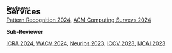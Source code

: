 <h2 id="services" style="margin: 2px 0px -30px;">Services</h2>

<div class="publications" style="margin-bottom: 20px;">
<h4 style="margin:0 0 0;">Reviewer</h4>
  
<a href="https://www.sciencedirect.com/journal/pattern-recognition/"><autocolor>Pattern Recognition 2024</autocolor></a>, <a href="https://dl.acm.org/journal/csur/"><autocolor>ACM Computing Surveys 2024</autocolor> </a>

<h4 style="margin:2px 0 0;">Sub-Reviewer</h4>

<a href="https://2024.ieee-icra.org/"><autocolor>ICRA 2024</autocolor></a>, <a href="https://wacv2024.thecvf.com/"><autocolor>WACV 2024</autocolor></a>, <a href="https://nips.cc/"><autocolor>Neurips 2023</autocolor></a>, <a href="https://iccv2023.thecvf.com/"><autocolor>ICCV 2023</autocolor></a>, <a href="https://ijcai-23.org/"><autocolor>IJCAI 2023</autocolor></a>

</div>
